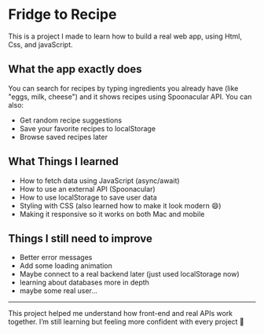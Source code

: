 # Fridge to Recipe 

This is a project I made to learn how to build a real web app, using Html, Css, and javaScript.

## What the app exactly does
You can search for recipes by typing ingredients you already have (like "eggs, milk, cheese") and it shows recipes using Spoonacular API. You can also:
- Get random recipe suggestions
- Save your favorite recipes to localStorage
- Browse saved recipes later

## What Things I learned
- How to fetch data using JavaScript (async/await)
- How to use an external API (Spoonacular)
- How to use localStorage to save user data
- Styling with CSS (also learned how to make it look modern 😄)
- Making it responsive so it works on both Mac and mobile

## Things I still need to improve
- Better error messages
- Add some loading animation
- Maybe connect to a real backend later (just used localStorage now)
- learning about databases more in depth
- maybe some real user...
---

This project helped me understand how front-end and real APIs work together. I’m still learning but feeling more confident with every project 💪
